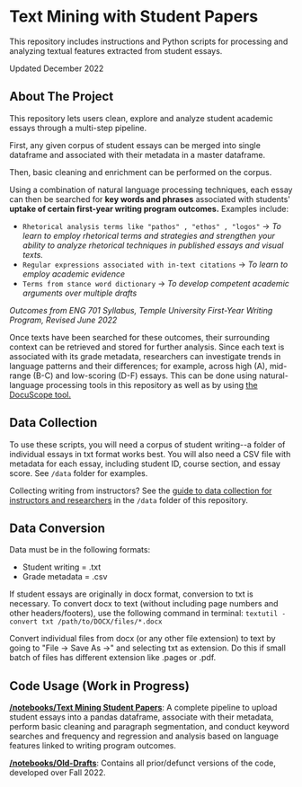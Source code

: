 # Text Mining with Student Papers
This repository includes instructions and Python scripts for processing and analyzing textual features extracted from student essays. 

Updated December 2022

## About The Project
This repository lets users clean, explore and analyze student academic essays through a multi-step pipeline.

First, any given corpus of student essays can be merged into single dataframe and  associated with their metadata in a master dataframe.

Then, basic cleaning and enrichment can be performed on the corpus. 

Using a combination of natural language processing techniques, each essay can then be searched for **key words and phrases** associated with students' **uptake of certain first-year writing program outcomes.** Examples include: 
*   `Rhetorical analysis terms like "pathos" , "ethos" , "logos"` &rarr; *To learn to employ rhetorical terms and strategies and strengthen your ability to analyze rhetorical techniques in published essays and visual texts.*
*   `Regular expressions associated with in-text citations` &rarr; *To learn to employ academic evidence*
*   `Terms from stance word dictionary` &rarr; *To develop competent academic arguments over multiple drafts*

*Outcomes from ENG 701 Syllabus, Temple University First-Year Writing Program, Revised June 2022*

Once texts have been searched for these outcomes, their surrounding context can be retrieved and stored for further analysis. Since each text is associated with its grade metadata, researchers can investigate trends in language patterns and their differences; for example, across high (A), mid-range (B-C) and low-scoring (D-F) essays. This can be done using natural-language processing tools in this repository as well as by using [the DocuScope tool.](https://www.cmu.edu/dietrich/english/research-and-publications/docuscope.html)


## Data Collection
To use these scripts, you will need a corpus of student writing--a folder of individual essays in txt format works best. You will also need a CSV file with metadata for each essay, including student ID, course section, and essay score. See `/data` folder for examples.

Collecting writing from instructors? See the [guide to data collection for instructors and researchers](https://github.com/mkane968/Text-Mining-with-Student-Papers/blob/main/data/data_collection.md) in the `/data` folder of this repository.

## Data Conversion
Data must be in the following formats: 
* Student writing = .txt
* Grade metadata = .csv

If student essays are originally in docx format, conversion to txt is necessary. To convert docx to text (without including page numbers and other headers/footers), use the following command in terminal: `textutil -convert txt /path/to/DOCX/files/*.docx` 

Convert individual files from docx (or any other file extension) to text by going to "File -> Save As ->" and selecting txt as extension. Do this if small batch of files  has different extension like .pages or .pdf. 

## Code Usage (Work in Progress)
[**/notebooks/Text Mining Student Papers**](https://github.com/mkane968/Text-Mining-with-Student-Papers/blob/main/notebooks/Text_Mining_Student_Papers_12_2022.ipynb): A complete pipeline to upload student essays into a pandas dataframe, associate with their metadata, perform basic cleaning and paragraph segmentation, and conduct keyword searches and frequency and regression and analysis based on language features linked to writing program outcomes. 

[**/notebooks/Old-Drafts**](https://github.com/mkane968/Text-Mining-with-Student-Papers/tree/main/notebooks/old-drafts): Contains all prior/defunct versions of the code, developed over Fall 2022. 
